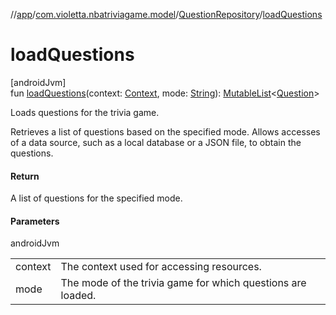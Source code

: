 //[app](../../../index.md)/[com.violetta.nbatriviagame.model](../index.md)/[QuestionRepository](index.md)/[loadQuestions](load-questions.md)

# loadQuestions

[androidJvm]\
fun [loadQuestions](load-questions.md)(context: [Context](https://developer.android.com/reference/kotlin/android/content/Context.html), mode: [String](https://kotlinlang.org/api/latest/jvm/stdlib/kotlin/-string/index.html)): [MutableList](https://kotlinlang.org/api/latest/jvm/stdlib/kotlin.collections/-mutable-list/index.html)&lt;[Question](../-question/index.md)&gt;

Loads questions for the trivia game.

Retrieves a list of questions based on the specified mode. Allows accesses of a data source, such as a local database or a JSON file, to obtain the questions.

#### Return

A list of questions for the specified mode.

#### Parameters

androidJvm

| | |
|---|---|
| context | The context used for accessing resources. |
| mode | The mode of the trivia game for which questions are loaded. |

